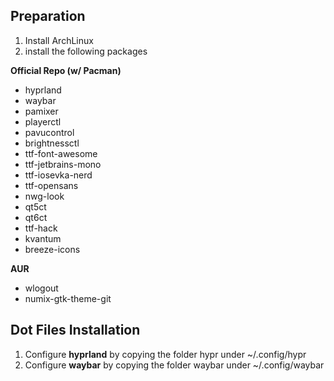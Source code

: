 
## Preparation

1. Install ArchLinux
2. install the following packages

**Official Repo (w/ Pacman)**
- hyprland
- waybar
- pamixer
- playerctl
- pavucontrol
- brightnessctl
- ttf-font-awesome
- ttf-jetbrains-mono
- ttf-iosevka-nerd
- ttf-opensans
- nwg-look
- qt5ct
- qt6ct
- ttf-hack
- kvantum
- breeze-icons

**AUR**
- wlogout
- numix-gtk-theme-git 


## Dot Files Installation

1. Configure **hyprland** by copying the folder hypr under ~/.config/hypr
2. Configure **waybar** by copying the folder waybar under ~/.config/waybar




